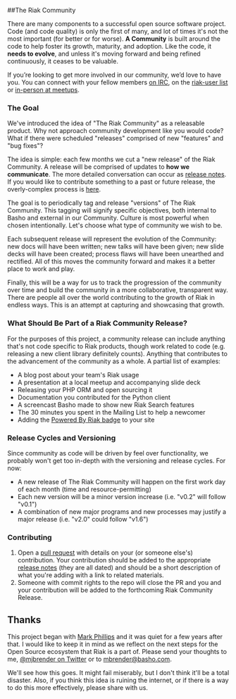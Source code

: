 ##The Riak Community


There are many components to a successful open source software project. Code (and code quality) is only the first of many, and lot of times it's not the most important (for better or for worse). **A Community** is built around the code to help foster its growth, maturity, and adoption. Like the code, it **needs to evolve**, and unless it's moving forward and being refined continuously, it ceases to be valuable. 

If you’re looking to get more involved in our community, we’d love to have you. You can connect with your fellow members [on IRC](http://webchat.freenode.net/#riak), on the [riak-user list](http://lists.basho.com/mailman/listinfo/riak-users_lists.basho.com) or [in-person at meetups](http://www.meetup.com/pro/basho/). 


### The Goal

We've introduced the idea of "The Riak Community" as a releasable product. Why not approach community development like you would code? What if there were scheduled "releases" comprised of new "features" and "bug fixes"? 

The idea is simple: each few months we cut a "new release" of the Riak Community. A release will be comprised of updates to **how we communicate**. The more detailed conversation can occur as [release notes](https://github.com/basho-labs/the-riak-community/tree/master/release-notes). If you would like to contribute something to a past or future release, the overly-complex process is [here](#contributing).

The goal is to periodically tag and release "versions" of The Riak Community. This tagging will signify specific objectives, both internal to Basho and external in our Community. Culture is most powerful when chosen intentionally. Let's choose what type of community we wish to be.

Each subsequent release will represent the evolution of the Community: new docs will have been written; new talks will have been given; new slide decks will have been created; process flaws will have been unearthed and rectified. All of this moves the community forward and makes it a better place to work and play.
 
Finally, this will be a way for us to track the progression of the community over time and build the community in a more collaborative, transparent way. There are people all over the world contributing to the growth of Riak in endless ways. This is an attempt at capturing and showcasing that growth.

### What Should Be Part of a Riak Community Release? 

For the purposes of this project, a community release can include anything that's not code specific to Riak products, though work related to code (e.g. releasing a new client library definitely counts).  Anything that contributes to the advancement of the community as a whole. A partial list of examples:

* A blog post about your team's Riak usage
* A presentation at a local meetup and accompanying slide deck
* Releasing your PHP ORM and open sourcing it 
* Documentation you contributed for the Python client 
* A screencast Basho made to show new Riak Search features
* The 30 minutes you spent in the Mailing List to help a newcomer
* Adding the [Powered By Riak badge](http://docs.basho.com/riak/1.0.0/references/appendices/community/We-Run-Riak-Badges/) to your site 

### Release Cycles and Versioning 

Since community as code will be driven by feel over functionality, we probably won't get too in-depth with the versioning and release cycles. For now:

* A new release of The Riak Community will happen on the first work day of each month (time and resource-permitting)
* Each new version will be a minor version increase (i.e. "v0.2" will follow "v0.1")
* A combination of new major programs and new processes may justify a major release (i.e. "v2.0" could follow "v1.6")

### Contributing

1. Open a [pull request](https://github.com/basho-labs/the-riak-community/pull/new/master) with details on your (or someone else's) contribution. Your contribution should be added to the appropriate [release notes](https://github.com/basho-labs/the-riak-community/tree/master/release-notes) (they are all dated) and should be a short description of what you're adding with a link to related materials.
2. Someone with commit rights to the repo will close the PR and you and your contribution will be added to the forthcoming Riak Community Release.

## Thanks
This project began with [Mark Phillips](https://twitter.com/pharkmillups) and it was quiet for a few years after that. I would like to keep it in mind as we reflect on the next steps for the Open Source ecosystem that Riak is a part of. Please send your thoughts to me, [@mjbrender on Twitter](https://twitter.com/mjbrender) or to [mbrender@basho.com](mailto:mbrender@basho.com).

We'll see how this goes. It might fail miserably, but I don't think it'll be a total disaster. Also, if you think this idea is ruining the internet, or if there is a way to do this more effectively, please share with us.
